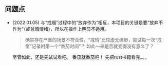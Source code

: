 ## 问题点


- (2022.01.05) 与“戒烟”过程中的”放弃作为“相反，本项目的关键是要“放弃不作为“（戒怠惰情绪），所以在操作上明显不适用。

    > 确实存在严重的场景不符合性，“戒惰”比较虚无缥缈，尝试每一次“戒惰”记录附带一个“番茄时间”？ 如此一来是否就变得没有意义了？ 

    尽管如此，还是先试试看吧。 番茄就番茄吧！ 先把rust书籍看完。。。


